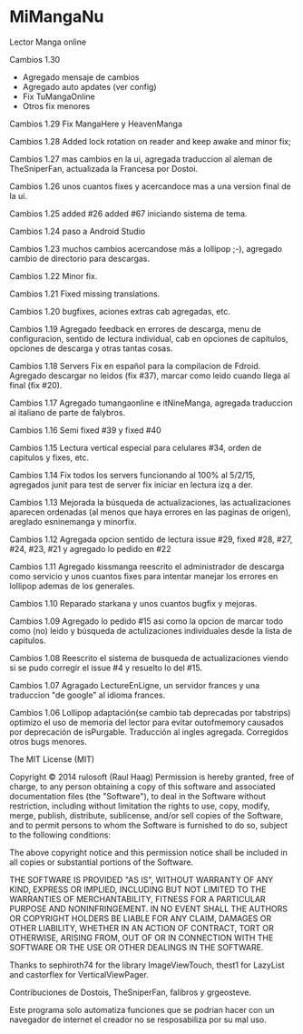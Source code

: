 ﻿MiMangaNu
=========

Lector Manga online

Cambios 1.30 
* Agregado mensaje de cambios 
* Agregado auto apdates (ver config) 
* Fix TuMangaOnline 
* Otros fix menores

Cambios 1.29 Fix MangaHere y HeavenManga

Cambios 1.28 Added lock rotation on reader and keep awake and minor fix;

Cambios 1.27 mas cambios en la ui, agregada traduccion al aleman de TheSniperFan, actualizada la Francesa por Dostoi.

Cambios 1.26 unos cuantos fixes y acercandoce mas a una version final de la ui.

Cambios 1.25 added #26 added #67 iniciando sistema de tema.

Cambios 1.24 paso a Android Studio

Cambios 1.23 muchos cambios acercandose más a lollipop ;-), agregado cambio de directorio para descargas.

Cambios 1.22 Minor fix.

Cambios 1.21 Fixed missing translations.

Cambios 1.20 bugfixes, aciones extras cab agregadas, etc.

Cambios 1.19 Agregado feedback en errores de descarga, menu de configuracion, sentido de lectura individual, cab en opciones de capitulos, opciones de descarga y otras tantas cosas.

Cambios 1.18
Servers Fix en español para la compilacion de Fdroid. Agregado descargar no leidos (fix #37), marcar como leido cuando llega al final (fix #20).

Cambios 1.17
Agregado tumangaonline e itNineManga, agregada traduccion al italiano de parte de falybros.

Cambios 1.16
Semi fixed #39 y fixed #40

Cambios 1.15
Lectura vertical especial para celulares #34, orden de capitulos y fixes, etc. 

Cambios 1.14
Fix todos los servers funcionando al 100% al 5/2/15, agregados junit para test de server fix iniciar en lectura izq a der. 

Cambios 1.13
Mejorada la búsqueda de actualizaciones, las actualizaciones aparecen ordenadas (al menos que haya errores en las paginas de origen), areglado esninemanga y minorfix. 

Cambios 1.12
Agregada opcion sentido de lectura issue #29, fixed #28, #27, #24, #23, #21 y agregado lo pedido en #22

Cambios 1.11
Agregado kissmanga reescrito el administrador de descarga como servicio y unos cuantos fixes para intentar manejar los errores en lollipop ademas de los generales.

Cambios 1.10
Reparado starkana y unos cuantos bugfix y mejoras.

Cambios 1.09
Agregado lo pedido #15 asi como la opcion de marcar todo como (no) leido y búsqueda de actulizaciones individuales desde la lista de capitulos.

Cambios 1.08
Reescrito el sistema de busqueda de actualizaciones viendo si se pudo corregir el issue #4 y resuelto lo del #15.

Cambios 1.07 
Agragado LectureEnLigne, un servidor frances y una traduccion "de google" al idioma frances.

Cambios 1.06 
Lollipop adaptación(se cambio tab deprecadas por tabstrips) optimizo el uso de memoria del lector para evitar outofmemory causados por deprecación de isPurgable.
Traducción al ingles agregada.
Corregidos otros bugs menores.

The MIT License (MIT)

Copyright &#169; 2014 rulosoft (Raul Haag)
Permission is hereby granted, free of charge, to any person obtaining a copy of this software and associated documentation files (the "Software"), to deal in the Software without restriction, including without limitation the rights to use, copy, modify, merge, publish, distribute, sublicense, and/or sell copies of the Software, and to permit persons to whom the Software is furnished to do so, subject to the following conditions:

The above copyright notice and this permission notice shall be included in all copies or substantial portions of the Software.

THE SOFTWARE IS PROVIDED "AS IS", WITHOUT WARRANTY OF ANY KIND, EXPRESS OR IMPLIED, INCLUDING BUT NOT LIMITED TO THE WARRANTIES OF MERCHANTABILITY, FITNESS FOR A PARTICULAR PURPOSE AND NONINFRINGEMENT. IN NO EVENT SHALL THE AUTHORS OR COPYRIGHT HOLDERS BE LIABLE FOR ANY CLAIM, DAMAGES OR OTHER LIABILITY, WHETHER IN AN ACTION OF CONTRACT, TORT OR OTHERWISE, ARISING FROM, OUT OF OR IN CONNECTION WITH THE SOFTWARE OR THE USE OR OTHER DEALINGS IN THE SOFTWARE.

Thanks to sephiroth74 for the library ImageViewTouch, thest1 for LazyList and castorflex for VerticalViewPager.

Contribuciones de Dostois, TheSniperFan, falibros y grgeosteve.

Este programa solo automatiza funciones que se podrian hacer con un navegador de internet el creador no se resposabiliza por su mal uso.

